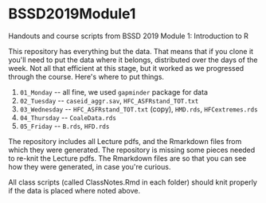# BSSD2019Module1
Handouts and course scripts from BSSD 2019 Module 1: Introduction to R

This repository has everything but the data. That means that if you clone it you'll need to put the data where it belongs, distributed over the days of the week. Not all that efficient at this stage, but it worked as we progressed through the course. Here's where to put things.

1. `01_Monday` -- all fine, we used `gapminder` package for data
2. `02_Tuesday` -- `caseid_aggr.sav`, `HFC_ASFRstand_TOT.txt`
3. `03_Wednesday` -- `HFC_ASFRstand_TOT.txt` (copy), `HMD.rds`, `HFCextremes.rds`
4. `04_Thursday` -- `CoaleData.rds`
5. `05_Friday` -- `B.rds`, `HFD.rds`

The repository includes all Lecture pdfs, and the Rmarkdown files from which they were generated. The repository is missing some pieces needed to re-knit the Lecture pdfs. The Rmarkdown files are so that you can see how they were generated, in case you're curious.

All class scripts (called ClassNotes.Rmd in each folder) should knit properly if the data is placed where noted above.

